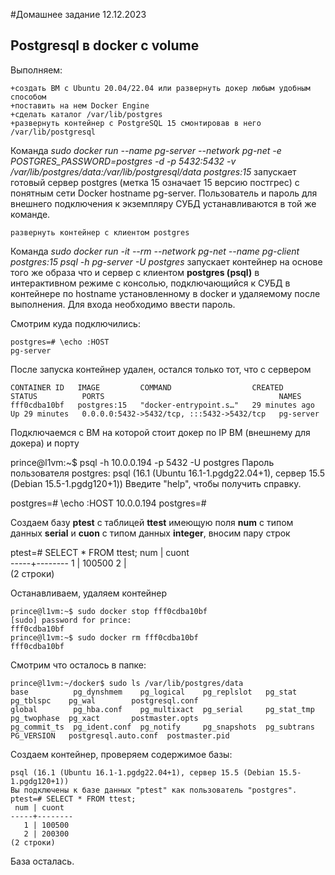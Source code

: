 #Домашнее задание 12.12.2023
## Postgresql в docker с volume

Выполняем:

    +создать ВМ с Ubuntu 20.04/22.04 или развернуть докер любым удобным способом
    +поставить на нем Docker Engine
    +сделать каталог /var/lib/postgres
    +развернуть контейнер с PostgreSQL 15 смонтировав в него /var/lib/postgresql
    
Команда  *sudo docker run --name pg-server --network pg-net -e POSTGRES_PASSWORD=postgres -d -p 5432:5432 -v /var/lib/postgres/data:/var/lib/postgresql/data postgres:15* запускает готовый сервер postgres (метка 15 означает 15 версию постгрес) с понятным сети Docker hostname pg-server. Пользователь и пароль для внешнего подключения к экземпляру СУБД устанавливаются в той же команде.

    развернуть контейнер с клиентом postgres

Команда *sudo docker run -it --rm --network pg-net --name pg-client postgres:15 psql -h pg-server -U postgres* запускает контейнер на основе того же образа что и сервер с клиентом **postgres (psql)** в интерактивном режиме с консолью, подключающийся к СУБД в контейнере по hostname установленному в docker и удаляемому после выполнения. Для входа необходимо ввести пароль. 

Смотрим куда подключились:

    postgres=# \echo :HOST
    pg-server
    
После запуска контейнер удален, остался только тот, что с сервером
    
    CONTAINER ID   IMAGE         COMMAND                  CREATED          STATUS          PORTS                                       NAMES
    fff0cdba10bf   postgres:15   "docker-entrypoint.s…"   29 minutes ago   Up 29 minutes   0.0.0.0:5432->5432/tcp, :::5432->5432/tcp   pg-server

Подключаемся с ВМ на которой стоит докер по IP ВМ (внешнему для докера) и порту 

   prince@l1vm:~$ psql -h 10.0.0.194 -p 5432 -U postgres
   Пароль пользователя postgres: 
   psql (16.1 (Ubuntu 16.1-1.pgdg22.04+1), сервер 15.5 (Debian 15.5-1.pgdg120+1))
   Введите "help", чтобы получить справку.

   postgres=# \echo :HOST
   10.0.0.194
   postgres=# 

Создаем базу **ptest** c таблицей **ttest** имеющую поля **num** с типом данных **serial** и **cuon**  с типом данных **integer**, вносим пару строк

   ptest=# SELECT * FROM ttest;
    num | cuont  
   -----+--------
      1 | 100500
      2 |     
      (2 строки)


Останавливаем, удаляем контейнер 

    prince@l1vm:~$ sudo docker stop fff0cdba10bf
    [sudo] password for prince: 
    fff0cdba10bf
    prince@l1vm:~$ sudo docker rm fff0cdba10bf
    fff0cdba10bf

Смотрим что осталось в папке:

    prince@l1vm:~/docker$ sudo ls /var/lib/postgres/data
    base	      pg_dynshmem    pg_logical    pg_replslot	 pg_stat      pg_tblspc    pg_wal		 postgresql.conf
    global	      pg_hba.conf    pg_multixact  pg_serial	 pg_stat_tmp  pg_twophase  pg_xact		 postmaster.opts
    pg_commit_ts  pg_ident.conf  pg_notify	   pg_snapshots  pg_subtrans  PG_VERSION   postgresql.auto.conf  postmaster.pid


Создаем контейнер, проверяем содержимое базы:

    psql (16.1 (Ubuntu 16.1-1.pgdg22.04+1), сервер 15.5 (Debian 15.5-1.pgdg120+1))
    Вы подключены к базе данных "ptest" как пользователь "postgres".
    ptest=# SELECT * FROM ttest;
     num | cuont  
    -----+--------
       1 | 100500
       2 | 200300
    (2 строки)

База осталась. 


